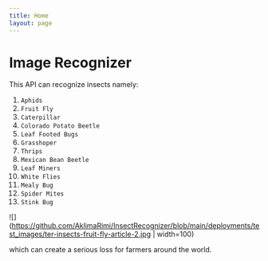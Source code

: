 ```yaml
---
title: Home
layout: page
---
```



# Image Recognizer 
This API can recognize insects namely: 
1. `Aphids`
2. `Fruit Fly`
3. `Caterpillar`
4. `Colorado Potato Beetle`
5. `Leaf Footed Bugs`
6. `Grasshoper`
7. `Thrips`
8. `Mexican Bean Beetle`
9. `Leaf Miners`
10. `White Flies`
11. `Mealy Bug`
12. `Spider Mites`
13. `Stink Bug` 


![](https://github.com/AklimaRimi/InsectRecognizer/blob/main/deployments/test_images/ter-insects-fruit-fly-article-2.jpg | width=100)

which can create a serious loss for farmers around the world.



